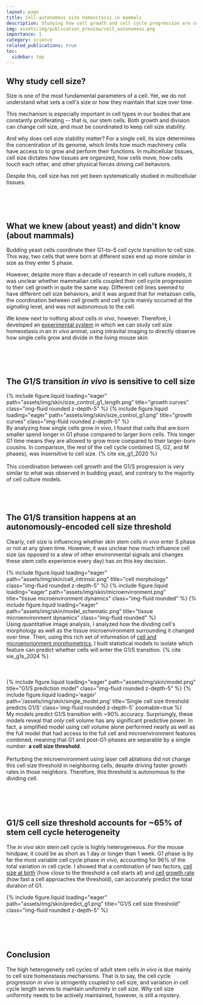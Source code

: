 ```yaml
---
layout: page
title: Cell-autonomous size homeostasis in mammals
description: Studying how cell growth and cell cycle progression are coupled in adult mouse skin stem cells.
img: assets/img/publication_preview/cell_autonomous.png
importance: 1
category: science
related_publications: true
toc:
  sidebar: top
---
```



## Why study cell size?

Size is one of the most fundamental parameters of a cell. Yet, we do not
understand what sets a cell's size or how they maintain that size over time.

This mechanism is especially important in cell types in our bodies that are
constantly proliferating -- that is, our stem cells. Both growth and division can
change cell size, and must be coordinated to keep cell size stability.

And why does cell size stability matter? For a single cell, its size
determines the concentration of its genome, which limits how much machinery
cells have access to to grow and perform their functions. In multicellular tissues, cell size
dictates how tissues are organized, how cells move, how cells touch each other,
and other physical forces driving cell behaviors.

Despite this, cell size has not yet been systematically studied in multicellular tissues.

<br>
<br>
<br>

## What we knew (about yeast) and didn't know (about mammals)

Budding yeast cells coordinate their G1-to-S cell cycle transition to cell size.
This way, two cells that were born at different sizes end up more similar in size as they
enter S phase.

However, despite more than a decade of research in cell culture models, it was
unclear whether mammalian cells coupled their cell cycle progression to their
cell growth in quite the same way. Different cell lines seemed to have different
cell size behaviors, and it was argued that for metazoan cells, the coordination
between cell growth and cell cycle mainly occurred at the _signaling_ level, and was
not autonomous to the cell.

We knew next to nothing about cells _in vivo_, however.
Therefore, I developed an [experimental system](https://xies.github.io/projects/4d_single_cell_in_vivo_imaging/) in which we can study cell size homeostasis in an _in vivo_ animal,
using intravital imaging to directly observe how single cells grow
and divide in the living mouse skin.

<br>
<br>
<br>

## The G1/S transition _in vivo_ is sensitive to cell size
<div class="row">
  <div class="col-4">
      {% include figure.liquid loading="eager" path="assets/img/skin/size_control_g1_length.png" title="growth curves" class="img-fluid rounded z-depth-5" %}
      {% include figure.liquid loading="eager" path="assets/img/skin/size_control_g1.png" title="growth curves" class="img-fluid rounded z-depth-5" %}
  </div>
  <div class="col-8">
    By analyzing how single cells grow <i>in vivo</i>, I found that cells that are born
    smaller spend longer in G1 phase compared to larger born cells. This longer G1
    time means they are allowed to grow more compared to their larger-born cousins. In
    comparison, the rest of the cell cycle combined (S, G2, and M phases), was
    insensitive to cell size. {% cite xie_g1_2020 %}
    <br>
    <br>
    This coordination between cell growth and the G1/S progression is very similar
    to what was observed in budding yeast, and contrary to the majority of cell culture
    models.
  </div>
</div>

<br>
<br>
<br>

## The G1/S transition happens at an autonomously-encoded cell size threshold

Clearly, cell size is influencing whether skin stem cells _in vivo_ enter S phase or not
at any given time. However, it was unclear how much influence cell size (as opposed to a slew
   of other environmental signals and changes these stem cells experience every day)
   has on this key decision.

<div class="row">
  <div class="col-4">
      {% include figure.liquid loading="eager" path="assets/img/skin/cell_intrinsic.png" title="cell morphology" class="img-fluid rounded z-depth-5" %}
      {% include figure.liquid loading="eager" path="assets/img/skin/microenvironment.png" title="tissue microenvironment dynamics" class="img-fluid rounded" %}
      {% include figure.liquid loading="eager" path="assets/img/skin/model_schematic.png" title="tissue microenvironment dynamics" class="img-fluid rounded" %}
    </div>
    <div class="col-8">
      Using quantitative image analysis, I analyzed how the dividing cell's morphology
      as well as the tissue microenvironment surrounding it changed over time. Then,
      using this rich set of information of <u>cell and microenvrionment morphometrics</u>, I
      built statistical models to isolate which feature can predict whether cells will enter
      the G1/S transition. {% cite xie_g1s_2024 %}
    </div>
</div>
<br>
<br>
<br>


<div class="row">
  <div class="col-5">
      {% include figure.liquid loading="eager" path="assets/img/skin/model.png" title="G1/S prediction model" class="img-fluid rounded z-depth-5" %}
      {% include figure.liquid loading='eager' path='/assets/img/skin/single_model.png' title='Single cell size threshold predicts G1/S' class='img-fluid rounded z-depth-5' zoomable=true %}
  </div>
  <div class="col-7">
    My models predict G1/S transition with ~90% accuracy. Surprisingly, these models
    reveal that <i>only</i> cell volume has any significant predictive power. In fact, a
    simplified model using cell volume alone performed nearly
    as well as the full model that had access to the full cell and microenvironment
    features combined, meaning that G1 and post-G1-phases are separable by a single
    number: <b>a cell size threshold</b>.
    <br>
    <br>
    Perturbing the microenvironment using laser cell ablations did not change this cell size threshold
    in neighboring cells, despite driving faster growth rates in those neighbors.
    Therefore, this threshold is autonomous to the dividing cell.
    <br>
    <br>

  </div>
</div>

<br>
<br>
<br>

## G1/S cell size threshold accounts for ~65% of stem cell cycle heterogeneity

The _in vivo_ skin stem cell cycle is highly heterogeneous. For the mouse hindpaw, it
could be as short as 1 day or longer than 1 week. G1 phase is by far the most variable cell cycle phase _in vivo_, accounting for
96% of the total variation in cell cycle. I showed that a combination of two
factors, <u>cell size at birth</u> (how close to the threshold a cell starts at) and <u>cell growth rate</u>
(how fast a cell approaches the threshold), can accurately predict the total
duration of G1.

<div class="container">
  <div class="row justify-content-md-center">
    <div class="col-md-auto">
      {% include figure.liquid loading="eager" path="assets/img/skin/predict_g1.png" title="G1/S cell size threshold" class="img-fluid rounded z-depth-5" %}
    </div>
  </div>
</div>

<br>
<br>
<br>
<br>

## Conclusion
The high heterogeneity cell cycles of adult stem cells _in vivo_ is
due mainly to cell size homeostasis mechanisms. That is to say, the cell cycle progression
_in vivo_ is stringently coupled to cell size, and variation in cell cycle length
serves to maintain uniformity in cell size. _Why_ cell size uniformity needs to be actively
maintained, however, is still a mystery.

<br>
<br>
<br>
<br>
